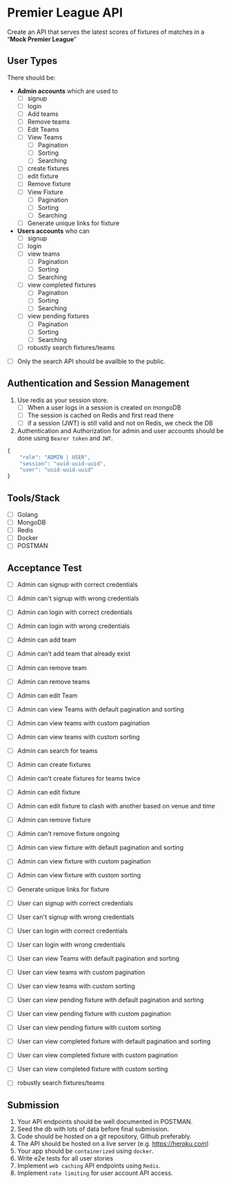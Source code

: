 # Premier League API

Create an API that serves the latest scores of fixtures of matches in a “**Mock Premier League**”

## User Types

There should be:

- **Admin accounts** which are used to
  - [ ] signup
  - [ ] login
  - [ ] Add teams
  - [ ] Remove teams
  - [ ] Edit Teams
  - [ ] View Teams 
    - [ ] Pagination
    - [ ] Sorting
    - [ ] Searching
  - [ ] create fixtures 
  - [ ] edit fixture
  - [ ] Remove fixture
  - [ ] View Fixture
    - [ ] Pagination
    - [ ] Sorting
    - [ ] Searching
  - [ ] Generate unique links for fixture
- **Users accounts** who can
  - [ ] signup
  - [ ] login
  - [ ] view teams
    - [ ] Pagination
    - [ ] Sorting
    - [ ] Searching
  - [ ] view completed fixtures
    - [ ] Pagination
    - [ ] Sorting
    - [ ] Searching
  - [ ] view pending fixtures
    - [ ] Pagination
    - [ ] Sorting
    - [ ] Searching
  - [ ] robustly search fixtures/teams
- [ ] Only the search API should be availble to the public.

## Authentication and Session Management
1. Use redis as your session store.
    - [ ] When a user logs in a session is created on mongoDB
    - [ ] The session is cached on Redis and first read there
    - [ ] if a session (JWT) is still valid and not on Redis, we check the DB
3. Authentication and Authorization for admin and user accounts should be done using `Bearer token` and `JWT`.
```js
{
    "role": "ADMIN | USER",
    "session": "uuid-uuid-uuid",
    "user": "uuid-uuid-uuid"
}
```

## Tools/Stack

- [ ] Golang
- [ ] MongoDB
- [ ] Redis
- [ ] Docker
- [ ] POSTMAN

## Acceptance Test
  - [ ] Admin can signup with correct credentials
  - [ ] Admin can't signup with wrong credentials
  - [ ] Admin can login with correct credentials
  - [ ] Admin can login with wrong credentials
  - [ ] Admin can add team
  - [ ] Admin can't add team that already exist
  - [ ] Admin can remove team
  - [ ] Admin can remove teams
  - [ ] Admin can edit Team
  - [ ] Admin can view Teams with default pagination and sorting
  - [ ] Admin can view teams with custom pagination
  - [ ] Admin can view teams with custom sorting
  - [ ] Admin can search for teams
  - [ ] Admin can create fixtures
  - [ ] Admin can't create fixtures for teams twice
  - [ ] Admin can edit fixture
  - [ ] Admin can edit fixture to clash with another based on venue and time
  - [ ] Admin can remove fixture
  - [ ] Admin can't remove fixture ongoing
  - [ ] Admin can view fixture with default pagination and sorting
  - [ ] Admin can view fixture with custom pagination
  - [ ] Admin can view fixture with custom sorting
  - [ ] Generate unique links for fixture
  - [ ] User can signup with correct credentials
  - [ ] User can't signup with wrong credentials
  - [ ] User can login with correct credentials
  - [ ] User can login with wrong credentials
  - [ ] User can view Teams with default pagination and sorting
  - [ ] User can view teams with custom pagination
  - [ ] User can view teams with custom sorting
  - [ ] User can view pending fixture with default pagination and sorting
  - [ ] User can view pending fixture with custom pagination
  - [ ] User can view pending fixture with custom sorting
  - [ ] User can view completed fixture with default pagination and sorting
  - [ ] User can view completed fixture with custom pagination
  - [ ] User can view completed fixture with custom sorting
  - [ ] robustly search fixtures/teams


## Submission

1. Your API endpoints should be well documented in POSTMAN.
2. Seed the db with lots of data before final submission.
3. Code should be hosted on a git repository, Github preferably.
4. The API should be hosted on a live server (e.g. https://heroku.com)
5. Your app should be `containerized` using `docker`.
7. Write e2e tests for all user stories
8. Implement `web caching` API endpoints using `Redis`.
9. Implement `rate limiting` for user account API access.
